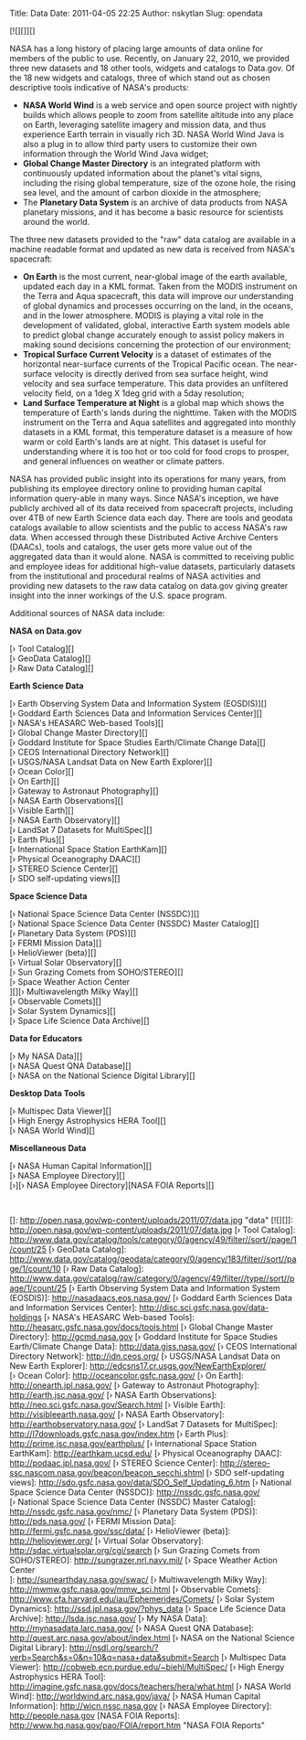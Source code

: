 Title: Data
Date: 2011-04-05 22:25
Author: nskytlan
Slug: opendata

[![][]][]

NASA has a long history of placing large amounts of data online for
members of the public to use. Recently, on January 22, 2010, we provided
three new datasets and 18 other tools, widgets and catalogs to Data.gov.
Of the 18 new widgets and catalogs, three of which stand out as chosen
descriptive tools indicative of NASA's products:

-   **NASA World Wind** is a web service and open source project with
    nightly builds which allows people to zoom from satellite altitude
    into any place on Earth, leveraging satellite imagery and mission
    data, and thus experience Earth terrain in visually rich 3D. NASA
    World Wind Java is also a plug in to allow third party users to
    customize their own information through the World Wind Java widget;
-   **Global Change Master Directory** is an integrated platform with
    continuously updated information about the planet's vital signs,
    including the rising global temperature, size of the ozone hole, the
    rising sea level, and the amount of carbon dioxide in the
    atmosphere;
-   The **Planetary Data System** is an archive of data products from
    NASA planetary missions, and it has become a basic resource for
    scientists around the world.

The three new datasets provided to the "raw" data catalog are available
in a machine readable format and updated as new data is received from
NASA's spacecraft:

-   **On Earth** is the most current, near-global image of the earth
    available, updated each day in a KML format. Taken from the MODIS
    instrument on the Terra and Aqua spacecraft, this data will improve
    our understanding of global dynamics and processes occurring on the
    land, in the oceans, and in the lower atmosphere. MODIS is playing a
    vital role in the development of validated, global, interactive
    Earth system models able to predict global change accurately enough
    to assist policy makers in making sound decisions concerning the
    protection of our environment;
-   **Tropical Surface Current Velocity** is a dataset of estimates of
    the horizontal near-surface currents of the Tropical Pacific ocean.
    The near-surface velocity is directly derived from sea surface
    height, wind velocity and sea surface temperature. This data
    provides an unfiltered velocity field, on a 1deg X 1deg grid with a
    5day resolution;
-   **Land Surface Temperature at Night** is a global map which shows
    the temperature of Earth's lands during the nighttime. Taken with
    the MODIS instrument on the Terra and Aqua satellites and aggregated
    into monthly datasets in a KML format, this temperature dataset is a
    measure of how warm or cold Earth's lands are at night. This dataset
    is useful for understanding where it is too hot or too cold for food
    crops to prosper, and general influences on weather or climate
    patters.

NASA has provided public insight into its operations for many years,
from publishing its employee directory online to providing human capital
information query-able in many ways. Since NASA's inception, we have
publicly archived all of its data received from spacecraft projects,
including over 4TB of new Earth Science data each day. There are tools
and geodata catalogs available to allow scientists and the public to
access NASA's raw data. When accessed through these Distributed Active
Archive Centers (DAACs), tools and catalogs, the user gets more value
out of the aggregated data than it would alone. NASA is committed to
receiving public and employee ideas for additional high-value datasets,
particularly datasets from the institutional and procedural realms of
NASA activities and providing new datasets to the raw data catalog on
data.gov giving greater insight into the inner workings of the U.S.
space program.

Additional sources of NASA data include:

**NASA on Data.gov**

[› Tool Catalog][]  
[› GeoData Catalog][]  
[› Raw Data Catalog][]

**Earth Science Data**

[› Earth Observing System Data and Information System (EOSDIS)][]  
[› Goddard Earth Sciences Data and Information Services Center][]  
[› NASA's HEASARC Web-based Tools][]  
[› Global Change Master Directory][]  
[› Goddard Institute for Space Studies Earth/Climate Change Data][]  
[› CEOS International Directory Network][]  
[› USGS/NASA Landsat Data on New Earth Explorer][]  
[› Ocean Color][]  
[› On Earth][]  
[› Gateway to Astronaut Photography][]  
[› NASA Earth Observations][]  
[› Visible Earth][]  
[› NASA Earth Observatory][]  
[› LandSat 7 Datasets for MultiSpec][]  
[› Earth Plus][]  
[› International Space Station EarthKam][]  
[› Physical Oceanography DAAC][]  
[› STEREO Science Center][]  
[› SDO self-updating views][]

**Space Science Data**

[› National Space Science Data Center (NSSDC)][]  
[› National Space Science Data Center (NSSDC) Master Catalog][]  
[› Planetary Data System (PDS)][]  
[› FERMI Mission Data][]  
[› HelioViewer (beta)][]  
[› Virtual Solar Observatory][]  
[› Sun Grazing Comets from SOHO/STEREO][]  
[› Space Weather Action Center  
][][› Multiwavelength Milky Way][]  
[› Observable Comets][]  
[› Solar System Dynamics][]  
[› Space Life Science Data Archive][]

**Data for Educators**

[› My NASA Data][]  
[› NASA Quest QNA Database][]  
[› NASA on the National Science Digital Library][]

**Desktop Data Tools**

[› Multispec Data Viewer][]  
[› High Energy Astrophysics HERA Tool][]  
[› NASA World Wind][]

**Miscellaneous Data**

[› NASA Human Capital Information][]  
[› NASA Employee Directory][]  
[›][› NASA Employee Directory][NASA FOIA Reports][]

<span style="font-family: 'Myriad Pro';"><span
style="text-decoration: underline;">  
</span></span>

  []: http://open.nasa.gov/wp-content/uploads/2011/07/data.jpg "data"
  [![][]]: http://open.nasa.gov/wp-content/uploads/2011/07/data.jpg
  [› Tool Catalog]: http://www.data.gov/catalog/tools/category/0/agency/49/filter//sort//page/1/count/25
  [› GeoData Catalog]: http://www.data.gov/catalog/geodata/category/0/agency/183/filter//sort//page/1/count/10
  [› Raw Data Catalog]: http://www.data.gov/catalog/raw/category/0/agency/49/filter//type//sort//page/1/count/25
  [› Earth Observing System Data and Information System (EOSDIS)]: http://nasadaacs.eos.nasa.gov/
  [› Goddard Earth Sciences Data and Information Services Center]: http://disc.sci.gsfc.nasa.gov/data-holdings
  [› NASA's HEASARC Web-based Tools]: http://heasarc.gsfc.nasa.gov/docs/tools.html
  [› Global Change Master Directory]: http://gcmd.nasa.gov
  [› Goddard Institute for Space Studies Earth/Climate Change Data]: http://data.giss.nasa.gov/
  [› CEOS International Directory Network]: http://idn.ceos.org/
  [› USGS/NASA Landsat Data on New Earth Explorer]: http://edcsns17.cr.usgs.gov/NewEarthExplorer/
  [› Ocean Color]: http://oceancolor.gsfc.nasa.gov/
  [› On Earth]: http://onearth.jpl.nasa.gov/
  [› Gateway to Astronaut Photography]: http://earth.jsc.nasa.gov/
  [› NASA Earth Observations]: http://neo.sci.gsfc.nasa.gov/Search.html
  [› Visible Earth]: http://visibleearth.nasa.gov/
  [› NASA Earth Observatory]: http://earthobservatory.nasa.gov/
  [› LandSat 7 Datasets for MultiSpec]: http://l7downloads.gsfc.nasa.gov/index.htm
  [› Earth Plus]: http://prime.jsc.nasa.gov/earthplus/
  [› International Space Station EarthKam]: http://earthkam.ucsd.edu/
  [› Physical Oceanography DAAC]: http://podaac.jpl.nasa.gov/
  [› STEREO Science Center]: http://stereo-ssc.nascom.nasa.gov/beacon/beacon_secchi.shtml
  [› SDO self-updating views]: http://sdo.gsfc.nasa.gov/data/SDO_Self_Updating_6.htm
  [› National Space Science Data Center (NSSDC)]: http://nssdc.gsfc.nasa.gov/
  [› National Space Science Data Center (NSSDC) Master Catalog]: http://nssdc.gsfc.nasa.gov/nmc/
  [› Planetary Data System (PDS)]: http://pds.nasa.gov/
  [› FERMI Mission Data]: http://fermi.gsfc.nasa.gov/ssc/data/
  [› HelioViewer (beta)]: http://helioviewer.org/
  [› Virtual Solar Observatory]: http://sdac.virtualsolar.org/cgi/search
  [› Sun Grazing Comets from SOHO/STEREO]: http://sungrazer.nrl.navy.mil/
  [› Space Weather Action Center  
 ]: http://sunearthday.nasa.gov/swac/
  [› Multiwavelength Milky Way]: http://mwmw.gsfc.nasa.gov/mmw_sci.html
  [› Observable Comets]: http://www.cfa.harvard.edu/iau/Ephemerides/Comets/
  [› Solar System Dynamics]: http://ssd.jpl.nasa.gov/?phys_data
  [› Space Life Science Data Archive]: http://lsda.jsc.nasa.gov/
  [› My NASA Data]: http://mynasadata.larc.nasa.gov/
  [› NASA Quest QNA Database]: http://quest.arc.nasa.gov/about/index.html
  [› NASA on the National Science Digital Library]: http://nsdl.org/search/?verb=Search&s=0&n=10&q=nasa+data&submit=Search
  [› Multispec Data Viewer]: http://cobweb.ecn.purdue.edu/~biehl/MultiSpec/
  [› High Energy Astrophysics HERA Tool]: http://imagine.gsfc.nasa.gov/docs/teachers/hera/what.html
  [› NASA World Wind]: http://worldwind.arc.nasa.gov/java/
  [› NASA Human Capital Information]: http://wicn.nssc.nasa.gov
  [› NASA Employee Directory]: http://people.nasa.gov
  [NASA FOIA Reports]: http://www.hq.nasa.gov/pao/FOIA/report.htm
    "NASA FOIA Reports"
